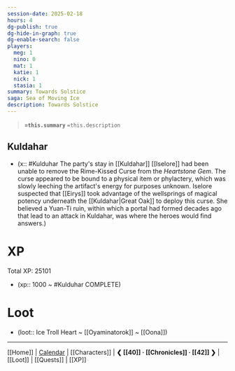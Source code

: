 ```yaml
---
session-date: 2025-02-18
hours: 4
dg-publish: true
dg-hide-in-graph: true
dg-enable-search: false
players:
  meg: 1
  nino: 0
  mat: 1
  katie: 1
  nick: 1
  stasia: 1
summary: Towards Solstice
saga: Sea of Moving Ice
description: Towards Solstice
---
```


> **`=this.summary`**
> `=this.description`

## Kuldahar
- (x:: #Kulduhar The party's stay in [[Kuldahar]] [[Iselore]] had been unable to remove the Rime-Kissed Curse from the *Heartstone Gem*. The curse appeared to be bound to a physical item or phylactery, which was slowly leeching the artifact's energy for purposes unknown. Iselore suspected that [[Eirys]] took advantage of the wellsprings of magical potency underneath the [[Kuldahar|Great Oak]] to deploy this curse. She believed a Yuan-Ti ruin, within which a portal had formed decades ago that lead to an attack in Kuldahar, was where the heroes would find answers.)


# XP
Total XP: 25101
- (xp:: 1000 ~ #Kulduhar COMPLETE) 

# Loot
- (loot:: Ice Troll Heart ~ [[Oyaminatorok]] ~ [[Oona]])
  
---
[[Home]] | [Calendar](https://app.fantasy-calendar.com/calendars/38f9e3f5098bac1f655a4fb4241f35eb) | [[Characters]] | **❮ [[40]] · [[Chronicles]] ·  [[42]] ❯** | [[Loot]] | [[Quests]]  | [[XP]]